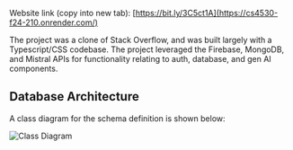 Website link (copy into new tab): [https://bit.ly/3C5ct1A](https://cs4530-f24-210.onrender.com/)

The project was a clone of Stack Overflow, and was built largely with a Typescript/CSS codebase. The project leveraged the Firebase, MongoDB, and Mistral APIs for functionality relating to auth, database, and gen AI components. 


## Database Architecture
A class diagram for the schema definition is shown below:

![Class Diagram](class-diagram.png)
